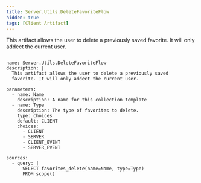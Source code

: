```yaml
---
title: Server.Utils.DeleteFavoriteFlow
hidden: true
tags: [Client Artifact]
---
```


This artifact allows the user to delete a previously saved
favorite. It will only addect the current user.


<pre><code class="language-yaml">
name: Server.Utils.DeleteFavoriteFlow
description: |
  This artifact allows the user to delete a previously saved
  favorite. It will only addect the current user.

parameters:
  - name: Name
    description: A name for this collection template
  - name: Type
    description: The type of favorites to delete.
    type: choices
    default: CLIENT
    choices:
      - CLIENT
      - SERVER
      - CLIENT_EVENT
      - SERVER_EVENT

sources:
  - query: |
      SELECT favorites_delete(name=Name, type=Type)
      FROM scope()

</code></pre>

